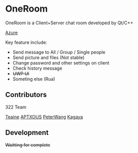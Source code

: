 # OneRoom 

OneRoom is a Client+Server chat room developed by Qt/C++

[Azure](https://dev.azure.com/322Team/OneRoom)

Key feature include:

- Send message to All / Group / Single people
- Send picture and files (Not stable)
- Change password and other settings on client
- Check history message
- ~~UWP UI~~
- Someting else (Rua)

## Contributors

322 Team

[Teaine](https://github.com/Teaine)
[APTXOUS](https://github.com/APTXOUS)
[PeterWang](https://github.com/TaihouDaisuki)
[Kagaya](https://github.com/kagaya85)

## Development

~~Waitting for complete~~
